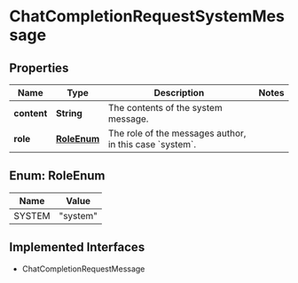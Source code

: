 

# ChatCompletionRequestSystemMessage


## Properties

| Name | Type | Description | Notes |
|------------ | ------------- | ------------- | -------------|
|**content** | **String** | The contents of the system message. |  |
|**role** | [**RoleEnum**](#RoleEnum) | The role of the messages author, in this case &#x60;system&#x60;. |  |



## Enum: RoleEnum

| Name | Value |
|---- | -----|
| SYSTEM | &quot;system&quot; |


## Implemented Interfaces

* ChatCompletionRequestMessage


